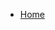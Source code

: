 <!-- docs/_sidebar.md -->
- [Home](/)
<!--- [Recettes](Recettes/)
- [Dev](Dev/)
- Sport
  - [CAP](Sport_CAP/)
  - [Nat](Sport_Nat/)
  - [Vélo](Sport_Velo/)
- [Glossaire](_glossary.md)
-->
